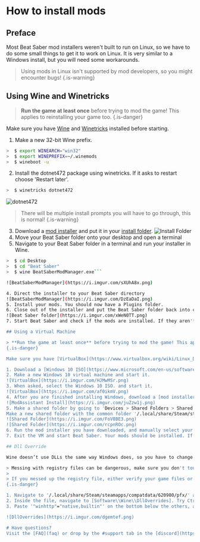 <!-- TITLE: Linux Modding Guide -->
<!-- SUBTITLE: Getting started on Beat Saber mods for Linux! -->

# How to install mods

## Preface 

Most Beat Saber mod installers weren't built to run on Linux, so we have to do some small things to get it to work on Linux.
It is very similar to a Windows install, but you will need some workarounds.

>Using mods in Linux isn't supported by mod developers, so you might encounter bugs!
{.is-warning}

## Using Wine and Winetricks

> **Run the game at least once** before trying to mod the game! This applies to reinstalling your game too.
{.is-danger}

Make sure you have [Wine](https://wiki.winehq.org/Download) and [Winetricks](https://github.com/Winetricks/winetricks/blob/master/README.md) installed before starting.

1. Make a new 32-bit Wine prefix.
```bash
>  $ export WINEARCH="win32"
>  $ export WINEPREFIX=~/.winemods
>  $ wineboot -u
```
2. Install the dotnet472 package using winetricks. If it asks to restart choose 'Restart later'.
```bash
>  $ winetricks dotnet472
```

![dotnet472](https://i.imgur.com/r62nmZW.png)

> There will be multiple install prompts you will have to go through, this is normal!
{.is-warning}

3. Download a [mod installer](https://bsmg.wiki/beginners-guide#installers) and put it in your [install folder](https://bsmg.wiki/faq/install-folder).
![Install Folder](https://i.imgur.com/ap2ofvE.png)
4. Move your Beat Saber folder onto your desktop and open a terminal
5. Navigate to your Beat Saber folder in a terminal and run your installer in Wine.
```bash
>  $ cd Desktop
>  $ cd "Beat Saber"
>  $ wine BeatSaberModManager.exe```

![BeatSaberModManager](https://i.imgur.com/sXUhA8x.png)

4. Direct the installer to your Beat Saber directory
![BeatSaberModManager](https://i.imgur.com/DzEaDaI.png)
5. Install your mods. You should now have a Plugins folder.
6. Close out of the installer and put the Beat Saber folder back into common.
![Beat Saber folder](https://i.imgur.com/xWeN0TT.png)
7. Start Beat Saber and check if the mods are installed. If they aren't you may need to [do a Dll override](/modding/linux#dll-override)

## Using a Virtual Machine

> **Run the game at least once** before trying to mod the game! This applies to reinstalling your game too.
{.is-danger}

Make sure you have [VirtualBox](https://www.virtualbox.org/wiki/Linux_Downloads) installed before starting.

1. Download a [Windows 10 ISO](https://www.microsoft.com/en-us/software-download/windows10ISO)
2. Make a new Windows 10 virtual machine and start it.
![VirtualBox](https://i.imgur.com/HJMwMSr.png)
3. When asked, select the Windows 10 ISO. and start it.
![VirtualBox](https://i.imgur.com/af0ikmV.png)
4. After you are finished installing Windows, download a [mod installer](beginners-guide#installers) inside the VM.
![ModAssistant Install](https://i.imgur.com/juZzw1j.png)
5. Make a shared folder by going to 'Devices > Shared Folders > Shared Folder Settings...'.
Make a new shared folder with the common folder '/.local/share/Steam/steamapps/common/' and turn Auto-mount on.
![Shared Folder](https://i.imgur.com/FoV8BE3.png)
![Shared Folder](https://i.imgur.com/rcpnROc.png)
6. Run the mod installer you have downloaded, and manually select your Beat Saber folder, then install your mods.
7. Exit the VM and start Beat Saber. Your mods should be installed. If they aren't, go to [Dll Override](linux#dll-override)

## Dll Override

Wine doesn’t use DLLs the same way Windows does, so you have to change a few things to make the IPA injection work.

> Messing with registry files can be dangerous, make sure you don't touch anything besides what the guide tells you to.
>
> If you messed up the registry file, either verify your game files or reinstall Beat Saber after backing up your files.
{.is-danger}

1. Navigate to '/.local/share/Steam/steamapps/compatdata/620980/pfx/' and open 'user.reg'
2. Inside the file, navigate to [Software\\Wine\\DllOverrides]. Try Ctrl + F and type DllOverrides to get there quicker
3. Paste '"winhttp"="native,builtin"' on the bottom below the others, and save the file.

![DllOverrides](https://i.imgur.com/dgemtef.png)

# Have questions?
Visit the [FAQ](faq) or drop by the #support tab in the [discord](https://discord.gg/beatsabermods)!
